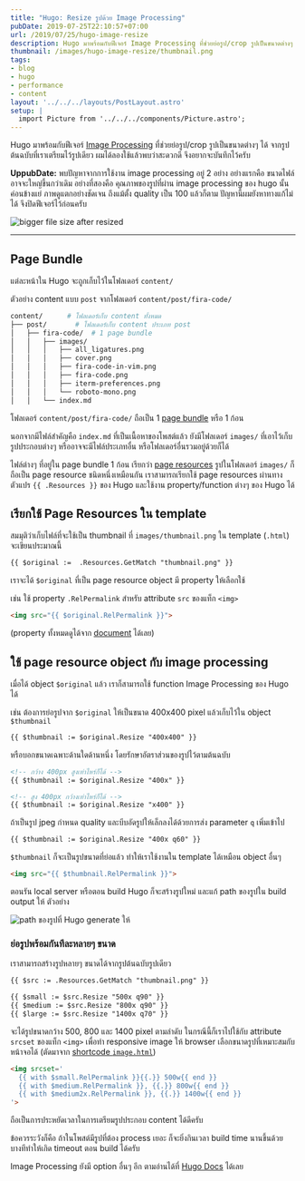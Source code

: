 ```yaml
---
title: "Hugo: Resize รูปด้วย Image Processing"
pubDate: 2019-07-25T22:10:57+07:00
url: /2019/07/25/hugo-image-resize
description: Hugo มาพร้อมกับฟีเจอร์ Image Processing ที่ช่วยย่อรูป/crop รูปเป็นขนาดต่างๆ ได้จากรูปต้นฉบับที่เราเตรียมไว้รูปเดียว
thumbnail: /images/hugo-image-resize/thumbnail.png
tags:
- blog
- hugo
- performance
- content
layout: '../../../layouts/PostLayout.astro'
setup: |
  import Picture from '../../../components/Picture.astro';
---
```


Hugo มาพร้อมกับฟีเจอร์ [Image Processing](https://gohugo.io/content-management/image-processing/) ที่ช่วยย่อรูป/crop รูปเป็นขนาดต่างๆ ได้
จากรูปต้นฉบับที่เราเตรียมไว้รูปเดียว
ผมได้ลองใช้แล้วพบว่าสะดวกดี จึงอยากจะบันทึกไว้ครับ

<p class="message--warning">
  <strong>UppubDate:</strong> พบปัญหาจากการใช้งาน image processing อยู่ 2 อย่าง อย่างแรกคือ ขนาดไฟล์อาจจะใหญ่ขึ้นกว่าเดิม
  อย่างที่สองคือ คุณภาพของรูปที่ผ่าน image processing ของ hugo นั้นค่อนข้างแย่ ภาพดูแตกอย่างชัดเจน
  ถึงแม้ตั้ง quality เป็น 100 แล้วก็ตาม ปัญหานี้ผมยังหาทางแก้ไม่ได้ จึงปิดฟีเจอร์ไว้ก่อนครับ
</p>

![bigger file size after resized](/images/hugo-image-resize/resized-image-bigger.png)

---

## Page Bundle

แต่ละหน้าใน Hugo จะถูกเก็บไว้ในโฟลเดอร์ `content/`

ตัวอย่าง content แบบ `post` จากโฟลเดอร์ `content/post/fira-code/`

```sh
content/      # โฟลเดอร์เก็บ content ทั้งหมด
├── post/       # โฟลเดอร์เก็บ content ประเภท post
│   ├── fira-code/  # 1 page bundle
│   │   ├── images/
│   │   │   ├── all_ligatures.png
│   │   │   ├── cover.png
│   │   │   ├── fira-code-in-vim.png
│   │   │   ├── fira-code.png
│   │   │   ├── iterm-preferences.png
│   │   │   └── roboto-mono.png
│   │   └── index.md
```

โฟลเดอร์ `content/post/fira-code/` ถือเป็น 1 [page bundle](https://gohugo.io/content-management/organization/#page-bundles)
หรือ 1 ก้อน

นอกจากมีไฟล์สำคัญคือ `index.md` ที่เป็นเนื้อหาของโพสต์แล้ว
ยังมีโฟลเดอร์ `images/` ที่เอาไว้เก็บรูปประกอบต่างๆ
หรืออาจจะมีไฟล์ประเภทอื่น หรือโฟลเดอร์อื่นรวมอยู่ด้วยก็ได้

ไฟล์ต่างๆ ที่อยู่ใน page bundle 1 ก้อน เรียกว่า [page resources](https://gohugo.io/content-management/page-resources/)
รูปในโฟลเดอร์ `images/` ก็ถือเป็น page resource ชนิดหนึ่งเหมือนกัน
เราสามารถเรียกใช้ page resources ผ่านทางตัวแปร `{{ .Resources }}` ของ Hugo
และใช้งาน property/function ต่างๆ ของ Hugo ได้

## เรียกใช้ Page Resources ใน template

สมมุติว่าเก็บไฟล์ที่จะใช้เป็น thumbnail ที่ `images/thumbnail.png`
ใน template (`.html`) จะเขียนประมาณนี้

```html
{{ $original :=  .Resources.GetMatch "thumbnail.png" }}
```

เราจะได้ `$original` ที่เป็น page resource object มี property ให้เลือกใช้

เช่น ใช้ property `.RelPermalink` สำหรับ attribute `src` ของแท็ก `<img>`

```html
<img src="{{ $original.RelPermalink }}">
```

(property ทั้งหมดดูได้จาก [document](https://gohugo.io/content-management/page-resources/#properties) ได้เลย)

## ใช้ page resource object กับ image processing

เมื่อได้ object `$original` แล้ว เราก็สามารถใช้ function Image Processing ของ Hugo ได้

เช่น ต้องการย่อรูปจาก `$original` ให้เป็นขนาด 400x400 pixel แล้วเก็บไว้ใน object `$thumbnail`

```html
{{ $thumbnail := $original.Resize "400x400" }}
```

หรือบอกขนาดเฉพาะด้านใดด้านหนึ่ง โดยรักษาอัตราส่วนของรูปไว้ตามต้นฉบับ

```html
<!-- กว้าง 400px สูงเท่าไหร่ก็ได้ -->
{{ $thumbnail := $original.Resize "400x" }}

<!-- สูง 400px กว้างเท่าไหร่ก็ได้ -->
{{ $thumbnail := $original.Resize "x400" }}
```

ถ้าเป็นรูป jpeg กำหนด quality และบีบอัดรูปให้เล็กลงได้ด้วยการส่ง parameter `q` เพิ่มเข้าไป

```html
{{ $thumbnail := $original.Resize "400x q60" }}
```

`$thumbnail` ก็จะเป็นรูปขนาดที่ย่อแล้ว ทำให้เราใช้งานใน template ได้เหมือน object อื่นๆ

```html
<img src="{{ $thumbnail.RelPermalink }}">
```

ตอนรัน local server หรือตอน build Hugo ก็จะสร้างรูปใหม่ และแก้ path ของรูปใน build output ให้ ตัวอย่าง

![path ของรูปที่ Hugo generate ให้](/images/hugo-image-resize/img.png)

### ย่อรูปพร้อมกันทีละหลายๆ ขนาด

เราสามารถสร้างรูปหลายๆ ขนาดได้จากรูปต้นฉบับรูปเดียว

```html
{{ $src := .Resources.GetMatch "thumbnail.png" }}

{{ $small := $src.Resize "500x q90" }}
{{ $medium := $src.Resize "800x q90" }}
{{ $large := $src.Resize "1400x q70" }}
```

จะได้รูปขนาดกว้าง 500, 800 และ 1400 pixel ตามลำดับ ในกรณีนี้ก็เราไปใช้กับ
attribute `srcset` ของแท็ก `<img>` เพื่อทำ responsive image ให้ browser
เลือกขนาดรูปที่เหมาะสมกับหน้าจอได้ (ตัดมาจาก [shortcode `image.html`](https://github.com/armno/blog/blob/master/themes/lazy/layouts/shortcodes/image.html))
```html
<img srcset='
  {{ with $small.RelPermalink }}{{.}} 500w{{ end }}
  {{ with $medium.RelPermalink }}, {{.}} 800w{{ end }}
  {{ with $medium2x.RelPermalink }}, {{.}} 1400w{{ end }}
'>
```

ถือเป็นการประหยัดเวลาในการเตรียมรูปประกอบ content ได้ดีครับ

ข้อควรระวังก็คือ ถ้าในโพสต์มีรูปที่ต้อง process เยอะ ก็จะยิ่งกินเวลา build time นานขึ้นด้วย
บางทีทำให้เกิด timeout ตอน build ได้ครับ

Image Processing ยังมี option อื่นๆ อีก ตามอ่านได้ที่ [Hugo Docs](https://gohugo.io/content-management/image-processing/) ได้เลย
